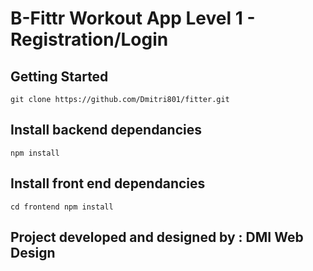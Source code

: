 # B-Fittr Workout App Level 1 - Registration/Login

## Getting Started

```
git clone https://github.com/Dmitri801/fitter.git
```

## Install backend dependancies

```
npm install
```

## Install front end dependancies

```
cd frontend npm install
```

## Project developed and designed by : DMI Web Design
